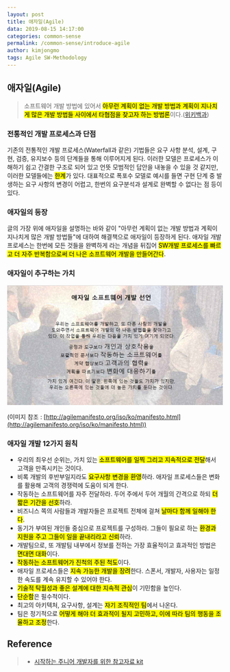 ```yaml
---
layout: post
title: 애자일(Agile)
data: 2019-08-15 14:17:00
categories: common-sense
permalink: /common-sense/introduce-agile
author: kimjongmo
tags: Agile SW-Methodology
---
```


## 애자일(Agile)

> 소프트웨어 개발 방법에 있어서 <mark>아무런 계획이 없는 개발 방법과 계획이 지나치게 많은 개발 방법들 사이에서 타협점을 찾고자 하는 방법론</mark>이다.([위키백과](https://ko.wikipedia.org/wiki/%EC%95%A0%EC%9E%90%EC%9D%BC_%EC%86%8C%ED%94%84%ED%8A%B8%EC%9B%A8%EC%96%B4_%EA%B0%9C%EB%B0%9C))



### 전통적인 개발 프로세스과 단점

기존의 전통적인 개발 프로세스(Waterfall과 같은) 기법들은 요구 사항 분석, 설계, 구현, 검증, 유지보수 등의 단계들을 통해 이루어지게 된다. 이러한 모델은 프로세스가 이해하기 쉽고 간결한 구조로 되어 있고 언뜻 모범적인 답안을 내놓을 수 있을 것 같지만, 이러한 모델들에는 <mark>한계</mark>가 있다. 대표적으로 폭포수 모델로 예시를 들면 구현 단계 중 발생하는 요구 사항의 변경이 어렵고, 한번의 요구분석과 설계로 완벽할 수 없다는 점 등이 있다. 

### 애자일의 등장

글의 가장 위에 애자일을 설명하는 바와 같이 "아무런 계획이 없는 개발 방법과 계획이 지나치게 많은 개발 방법들"에 대하여 해결책으로 애자일이 등장하게 된다. 애자일 개발 프로세스는 한번에 모든 것들을 완벽하게 라는 개념을 뒤집어 <mark>SW개발 프로세스를 빠르고 더 자주 반복함으로써 더 나은 소프트웨어 개발을 만들어간다</mark>.



### 애자일이 추구하는 가치

![](/img/19-08-15/agile-declaration.PNG)

(이미지 참조 : [http://agilemanifesto.org/iso/ko/manifesto.html](http://agilemanifesto.org/iso/ko/manifesto.html))



### 애자일 개발 12가지 원칙

- 우리의 최우선 순위는, 가치 있는 <mark>소프트웨어를 일찍 그리고 지속적으로 전달</mark>해서 고객을 만족시키는 것이다.
- 비록 개발의 후반부일지라도 <mark>요구사항 변경을 환영</mark>하라. 애자일 프로세스들은 변화를 활용해 고객의 경쟁력에 도움이 되게 한다.
- 작동하는 소프트웨어를 자주 전달하라. 두어 주에서 두어 개월의 간격으로 하되 <mark>더 짧은 기간을 선호</mark>하라.
- 비즈니스 쪽의 사람들과 개발자들은 프로젝트 전체에 걸쳐 <mark>날마다 함께 일해야 한다</mark>.
- 동기가 부여된 개인들 중심으로 프로젝트를 구성하라. 그들이 필요로 하는 <mark>환경과 지원을 주고 그들이 일을 끝내리라고 신뢰</mark>하라.
- 개발팀으로, 또 개발팀 내부에서 정보를 전하는 가장 효율적이고 효과적인 방법은 <mark>면대면 대화</mark>이다.
- <mark>작동하는 소프트웨어가 진척의 주된 척도</mark>이다.
- 애자일 프로세스들은 <mark>지속 가능한 개발을 장려</mark>한다. 스폰서, 개발자, 사용자는 일정한 속도를 계속 유지할 수 있어야 한다.
- <mark>기술적 탁월성과 좋은 설계에 대한 지속적 관심</mark>이 기민함을 높인다.
- <mark>단순함</mark>은 필수적이다.
- 최고의 아키텍처, 요구사항, 설계는 <mark>자기 조직적인 팀</mark>에서 나온다.
- 팀은 정기적으로 <mark>어떻게 해야 더 효과적이 될지 고민하고, 이에 따라 팀의 행동을 조율하고 조정</mark>한다.





## Reference

>- [시작하는 주니어 개발자를 위한 참고자료 kit](https://programmers.co.kr/learn/courses/9453)

